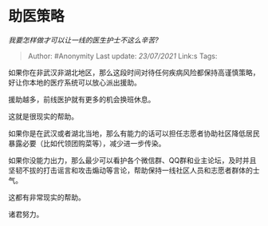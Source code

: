 # 助医策略
*我要怎样做才可以让一线的医生护士不这么辛苦?*

> Author: #Anonymity
> Last update: *23/07/2021* 
> Link:s
> Tags:  



如果你在非武汉非湖北地区，那么这段时间对待任何疾病风险都保持高谨慎策略，好让你本地的医疗系统可以放心派出援助。

援助越多，前线医护就有更多的机会换班休息。

这就是很现实的帮助。

如果你是在武汉或者湖北当地，那么有能力的话可以担任志愿者协助社区降低居民暴露必要（比如代领团购菜等），减少进一步传染。

如果你没能力出力，那么最少可以看护各个微信群、QQ群和业主论坛，及时并且坚韧不拔的打击谣言和攻击煽动等言论，帮助保持一线社区人员和志愿者群体的士气。

这都有非常现实的帮助。

诸君努力。



